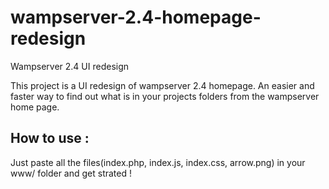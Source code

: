 # wampserver-2.4-homepage-redesign
Wampserver 2.4 UI redesign

This project is a UI redesign of wampserver 2.4 homepage. 
An easier and faster way to find out what is in your projects folders from the wampserver home page.

## How to use :

Just paste all the files(index.php, index.js, index.css, arrow.png) in your www/ folder and get strated !
